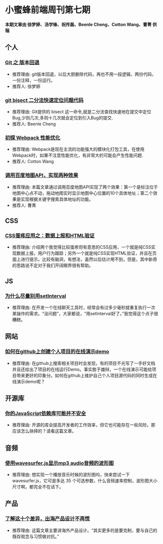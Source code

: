 # 小蜜蜂前端周刊第七期

**本期文章由 徐梦婷、汤学锋、祝传磊、Beenle Cheng、Cotton Wang、曹菁 供稿**

## 个人

### [Git 之 版本回退](https://www.jianshu.com/p/3020740561a8)

+ 推荐理由: git版本回退，以后大胆删除代码，再也不用一段逻辑，两份代码，一份注释，一份运行。
+ 推荐人: 徐梦婷

### [git bisect 二分法快速定位问题代码](https://beenle-xiaojie.github.io/2018/12/21/git-bisect/)

+ 推荐理由: Git提供的 bisect 这一命令,就是二分法查找快速地在提交中定位 Bug,少则几次,多则十几次就会定位到引入Bug的提交.
+ 推荐人: Beenle Cheng

### [初探 Webpack 性能优化](https://aliennnnnn.github.io/2018/12/20/webpack-per/)

+ 推荐理由: Webpack是现在主流的功能强大的模块化打包工具，在使用Webpack时，如果不注意性能优化，有非常大的可能会产生性能问题.
+ 推荐人: Cotton Wang

### [调用百度地图API，实现两种效果](https://www.jianshu.com/p/fddab8a4f2fc)

+ 推荐理由: 本篇文章通过调用百度地图API实现了两个效果：第一个是标注位于地图中心点不动，拖动地图实时显示地图中心位置的10个具体地址；第二个效果是实现根据关键字搜索具体地址的功能。
+ 推荐人: 曹菁

## CSS

### [CSS蛋疼应用之：数据上报和HTML验证](https://www.zhangxinxu.com/wordpress/2018/12/css-data-report-html-validate/)

+ 推荐理由: 介绍两个我觉得比较蛋疼但有意思的CSS应用，一个就是纯CSS实现数据上报，用户行为跟踪；另外一个就是纯CSS实现HTML验证，并且在页面上进行提示。比较有脑洞，有想法，虽然以后估计用不到，但是，其中新奇的思路说不定对于我们开阔眼界很有帮助。

## JS

### [为什么尽量别用setInterval](https://www.zcfy.cc/article/why-i-consider-setinterval-to-be-harmful-zetafleet)

+ 推荐理由: 在开发一个在线聊天工具时，经常会有过多少毫秒就重复执行一次某操作的需求。“没问题”，大家都说，“用setInterval好了。”我觉得这个点子很糟糕。

## 网站

### [如何在github上创建个人项目的在线演示demo](https://segmentfault.com/a/1190000008425992)

+ 推荐理由: 在github上搜索相关项目时会发现，有的项目不光写了一手好文档并且还给出了项目的在线运行Demo。事实胜于雄辩，一个在线演示可能给项目带来更好的印象分。如何在github上维护自己个人项目源代码的同时生成在线演示demo呢？

## 开源库

### [你的JavaScript依赖库可能并不安全](https://mp.weixin.qq.com/s/6aLLho6dy_rcHoGSXp1wSg)

+ 推荐理由: 开源的库会提高开发者的工作效率，但它也可能存在一些风险，那应该怎么抉择的？请看这篇文章。

## 音频

### [使用wavesurfer.js显示mp3 audio音频的波形图](https://www.zhangxinxu.com/wordpress/2018/12/wavesurfer-js-mp3-audio-wave/)

+ 推荐理由: 想实现一个播放音乐时候的波形图吗，快来尝试一下 wavesurfer.js，它可是多达 35 个可选参数，什么音频速率控制，波形图大小尺寸啊，都完全不在话下。

## 产品

### [了解这十个差异，出海产品设计不再慌](https://mp.weixin.qq.com/s/AAx8Q_Qg_x6cJQFH5fNVcw)

+ 推荐理由: 这篇文章主要讲海外产品设计。“其实更多的是要克制，要与自己的既存观念与习惯做对抗。”